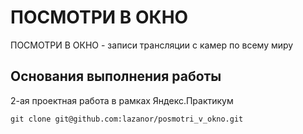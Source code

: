 # ПОСМОТРИ В ОКНО

ПОСМОТРИ В ОКНО - записи трансляции с камер по всему миру

## Основания выполнения работы
2-ая проектная работа в рамках Яндекс.Практикум

```git clone git@github.com:lazanor/posmotri_v_okno.git```
